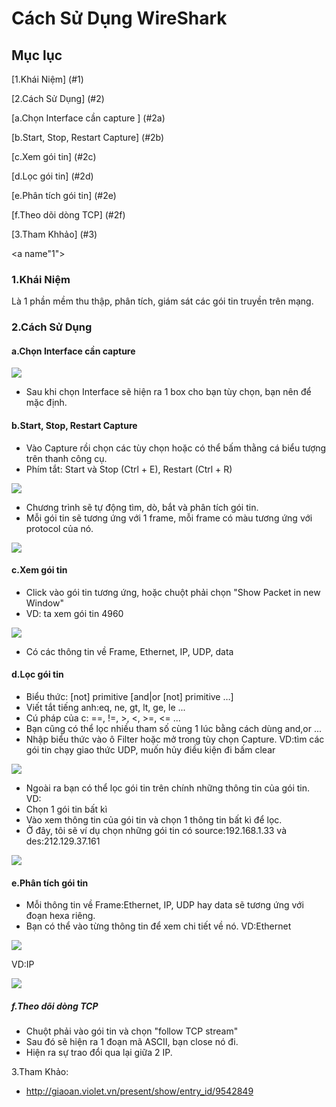 # Cách Sử Dụng WireShark
## Mục lục

[1.Khái Niệm] (#1)

[2.Cách Sử Dụng] (#2)

[a.Chọn Interface cần capture ] (#2a)

[b.Start, Stop, Restart Capture] (#2b)

[c.Xem gói tin] (#2c)

[d.Lọc gói tin] (#2d)

[e.Phân tích gói tin] (#2e)

[f.Theo dõi dòng TCP] (#2f)

[3.Tham Khhảo] (#3)

<a name"1"></a>
### 1.Khái Niệm
Là 1 phần mềm thu thập, phân tích, giám sát các gói tin truyền trên mạng.

<a name="2"></a>
### 2.Cách Sử Dụng

<a name="2a"></a>
#### a.Chọn Interface cần capture
<img src="http://i.imgur.com/Qkf2FSy.png" />

- Sau khi chọn Interface sẽ hiện ra 1 box cho bạn tùy chọn, bạn nên để mặc định.

<a name="2b"></a>
#### b.Start, Stop, Restart Capture
- Vào Capture rồi chọn các tùy chọn hoặc có thể bấm thằng cá biểu tượng trên thanh công cụ.
- Phím tắt: Start và Stop (Ctrl + E), Restart (Ctrl + R)

<img src="http://i.imgur.com/JuqmEji.png" />

- Chương trình sẽ tự động tìm, dò, bắt và phân tích gói tin.
- Mỗi gói tin sẽ tương ứng với 1 frame, mỗi frame có màu tương ứng với protocol của nó.

<img src="http://i.imgur.com/X28AZjd.png" />

<a name="2c"></a>
#### c.Xem gói tin
- Click vào gói tin tương ứng, hoặc chuột phải chọn "Show Packet in new Window"
- VD: ta xem gói tin 4960

<img src="http://i.imgur.com/SJUzBLw.png" />

- Có các thông tin về Frame, Ethernet, IP, UDP, data

<a name="2d"></a>
#### d.Lọc gói tin
- Biểu thức: [not] primitive [and|or [not] primitive …]
- Viết tắt tiếng anh:eq, ne, gt, lt, ge, le ...
- Cú pháp của c: ==, !=, >, <, >=, <= ...
- Bạn cũng có thể lọc nhiều tham số cùng 1 lúc bằng cách dùng and,or ...
- Nhập biểu thức vào ô Filter hoặc mở trong tùy chọn Capture.
VD:tìm các gói tin chạy giao thức UDP, muốn hủy điều kiện đi bấm clear

<img src="http://i.imgur.com/JzptP3z.png" />

- Ngoài ra bạn có thể lọc gói tin trên chính những thông tin của gói tin.
VD:
- Chọn 1 gói tin bất kì
- Vào xem thông tin của gói tin và chọn 1 thông tin bất kì để lọc.
- Ở đây, tôi sẽ ví dụ chọn những gói tin có source:192.168.1.33 và des:212.129.37.161

<img src="http://i.imgur.com/fui2FrM.png" />

<a name="2e"></a>
#### e.Phân tích gói tin
- Mỗi thông tin về Frame:Ethernet, IP, UDP hay data sẽ tương ứng với đoạn hexa riêng.
- Bạn có thể vào từng thông tin để xem chi tiết về nó.
VD:Ethernet

<img src="http://i.imgur.com/4wNgu2I.png" />

VD:IP

<img src="http://i.imgur.com/9TxwmfP.png" />

<a name="2f"></a>
##### f.Theo dõi dòng TCP
- Chuột phải vào gói tin và chọn "follow TCP stream"
- Sau đó sẽ hiện ra 1 đoạn mã ASCII, bạn close nó đi.
- Hiện ra sự trao đổi qua lại giữa 2 IP.

<a name="3"></a>
3.Tham Khảo:
- http://giaoan.violet.vn/present/show/entry_id/9542849

